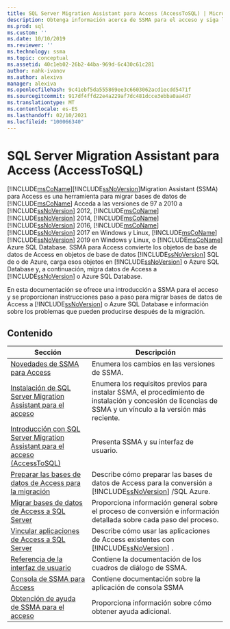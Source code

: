 ```yaml
---
title: SQL Server Migration Assistant para Access (AccessToSQL) | Microsoft Docs
description: Obtenga información acerca de SSMA para el acceso y siga las instrucciones paso a paso para migrar bases de datos de Access a SQL Server o Azure SQL Database.
ms.prod: sql
ms.custom: ''
ms.date: 10/10/2019
ms.reviewer: ''
ms.technology: ssma
ms.topic: conceptual
ms.assetid: 40c1eb02-26b2-44ba-969d-6c430c61c281
author: nahk-ivanov
ms.author: alexiva
manager: alexiva
ms.openlocfilehash: 9c41ebf5da555869ee3c6603062acd1ecdd5471f
ms.sourcegitcommit: 917df4ffd22e4a229af7dc481dcce3ebba0aa4d7
ms.translationtype: MT
ms.contentlocale: es-ES
ms.lasthandoff: 02/10/2021
ms.locfileid: "100066340"
---
```

# <a name="sql-server-migration-assistant-for-access-accesstosql"></a>SQL Server Migration Assistant para Access (AccessToSQL)

[!INCLUDE[msCoName](../../includes/msconame_md.md)][!INCLUDE[ssNoVersion](../../includes/ssnoversion-md.md)]Migration Assistant (SSMA) para Access es una herramienta para migrar bases de datos de [!INCLUDE[msCoName](../../includes/msconame_md.md)] Acceda a las versiones de 97 a 2010 a [!INCLUDE[ssNoVersion](../../includes/ssnoversion-md.md)] 2012, [!INCLUDE[msCoName](../../includes/msconame_md.md)] [!INCLUDE[ssNoVersion](../../includes/ssnoversion-md.md)] 2014, [!INCLUDE[msCoName](../../includes/msconame_md.md)] [!INCLUDE[ssNoVersion](../../includes/ssnoversion-md.md)] 2016, [!INCLUDE[msCoName](../../includes/msconame_md.md)] [!INCLUDE[ssNoVersion](../../includes/ssnoversion-md.md)] 2017 en Windows y Linux, [!INCLUDE[msCoName](../../includes/msconame_md.md)] [!INCLUDE[ssNoVersion](../../includes/ssnoversion-md.md)] 2019 en Windows y Linux, o [!INCLUDE[msCoName](../../includes/msconame_md.md)] Azure SQL Database. SSMA para Access convierte los objetos de base de datos de Access en objetos de base de datos [!INCLUDE[ssNoVersion](../../includes/ssnoversion-md.md)] SQL de o de Azure, carga esos objetos en [!INCLUDE[ssNoVersion](../../includes/ssnoversion-md.md)] o Azure SQL Database y, a continuación, migra datos de Access a [!INCLUDE[ssNoVersion](../../includes/ssnoversion-md.md)] o Azure SQL Database.
  
En esta documentación se ofrece una introducción a SSMA para el acceso y se proporcionan instrucciones paso a paso para migrar bases de datos de Access a [!INCLUDE[ssNoVersion](../../includes/ssnoversion-md.md)] o Azure SQL Database e información sobre los problemas que pueden producirse después de la migración.  
  
## <a name="contents"></a>Contenido  
  
|Sección|Descripción|
|-----------|---------------|
|[Novedades de SSMA para Access](./what-s-new-in-ssma-for-access-accesstosql.md)|Enumera los cambios en las versiones de SSMA.|  
|[Instalación de SQL Server Migration Assistant para el acceso](installing-sql-server-migration-assistant-for-access-accesstosql.md)|Enumera los requisitos previos para instalar SSMA, el procedimiento de instalación y concesión de licencias de SSMA y un vínculo a la versión más reciente.|  
|[Introducción con SQL Server Migration Assistant para el acceso &#40;AccessToSQL&#41;](../../ssma/access/getting-started-with-sql-server-migration-assistant-for-access-accesstosql.md)|Presenta SSMA y su interfaz de usuario.|  
|[Preparar las bases de datos de Access para la migración](preparing-access-databases-for-migration-accesstosql.md)|Describe cómo preparar las bases de datos de Access para la conversión a [!INCLUDE[ssNoVersion](../../includes/ssnoversion-md.md)] /SQL Azure.|  
|[Migrar bases de datos de Access a SQL Server](migrating-access-databases-to-sql-server-azure-sql-db-accesstosql.md)|Proporciona información general sobre el proceso de conversión e información detallada sobre cada paso del proceso.|  
|[Vincular aplicaciones de Access a SQL Server](linking-access-applications-to-sql-server-azure-sql-db-accesstosql.md)|Describe cómo usar las aplicaciones de Access existentes con [!INCLUDE[ssNoVersion](../../includes/ssnoversion-md.md)] .|  
|[Referencia de la interfaz de usuario](user-interface-reference-accesstosql.md)|Contiene la documentación de los cuadros de diálogo de SSMA.|  
|[Consola de SSMA para Access](working-with-ssma-for-access-console-accesstosql.md)|Contiene documentación sobre la aplicación de consola SSMA|  
|[Obtención de ayuda de SSMA para el acceso](../sql-server-migration-assistant.md)|Proporciona información sobre cómo obtener ayuda adicional.|